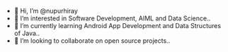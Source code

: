 - 👋 Hi, I’m @nupurhiray
- 👀 I’m interested in Software Development, AIML and Data Science..
- 🌱 I’m currently learning Android App Development and Data Structures of Java..
- 💞️ I’m looking to collaborate on open source projects..

<!---
nupurhiray/nupurhiray is a ✨ special ✨ repository because its `README.md` (this file) appears on your GitHub profile.
You can click the Preview link to take a look at your changes.
--->
